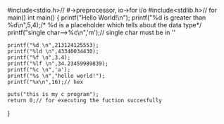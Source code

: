 #include<stdio.h>//     #->preprocessor, io->for i/o
#include<stdlib.h>//   for main()
int main()
{
	printf("Hello World!\n");
	printf("%d is greater than %d\n",5,4);/*   %d is a placeholder which tells about the data
	                                        type*/
	printf("single char-->%c\n",'m');//      single char must be in ''
	
	printf("%d \n",213124125553);
	printf("%ld \n",43340034430);
	printf("%f \n",3.4);
	printf("%lf \n",34.23459989839);
	printf("%c \n",'a');
	printf("%s \n","hello world!");
	printf("%x\n",16);// hex
	
	puts("this is my c program");
	return 0;// for executing the fuction succesfully
}
